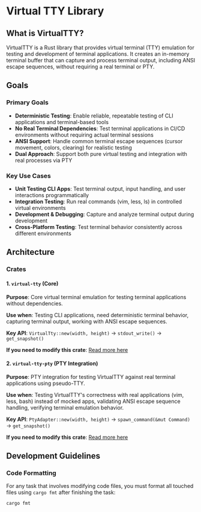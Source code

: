 # Virtual TTY Library

## What is VirtualTTY?

VirtualTTY is a Rust library that provides virtual terminal (TTY) emulation for testing and development of terminal applications. It creates an in-memory terminal buffer that can capture and process terminal output, including ANSI escape sequences, without requiring a real terminal or PTY.

## Goals

### Primary Goals
- **Deterministic Testing**: Enable reliable, repeatable testing of CLI applications and terminal-based tools
- **No Real Terminal Dependencies**: Test terminal applications in CI/CD environments without requiring actual terminal sessions
- **ANSI Support**: Handle common terminal escape sequences (cursor movement, colors, clearing) for realistic testing
- **Dual Approach**: Support both pure virtual testing and integration with real processes via PTY

### Key Use Cases
- **Unit Testing CLI Apps**: Test terminal output, input handling, and user interactions programmatically
- **Integration Testing**: Run real commands (vim, less, ls) in controlled virtual environments
- **Development & Debugging**: Capture and analyze terminal output during development
- **Cross-Platform Testing**: Test terminal behavior consistently across different environments

## Architecture

### Crates

#### 1. `virtual-tty` (Core)
**Purpose**: Core virtual terminal emulation for testing terminal applications without dependencies.

**Use when**: Testing CLI applications, need deterministic terminal behavior, capturing terminal output, working with ANSI escape sequences.

**Key API**: `VirtualTty::new(width, height)` → `stdout_write()` → `get_snapshot()`

**If you need to modify this crate**: [Read more here](crates/virtual-tty/Claude.md)

#### 2. `virtual-tty-pty` (PTY Integration)
**Purpose**: PTY integration for testing VirtualTTY against real terminal applications using pseudo-TTY.

**Use when**: Testing VirtualTTY's correctness with real applications (vim, less, bash) instead of mocked apps, validating ANSI escape sequence handling, verifying terminal emulation behavior.

**Key API**: `PtyAdapter::new(width, height)` → `spawn_command(&mut Command)` → `get_snapshot()`

**If you need to modify this crate**: [Read more here](crates/virtual-tty-pty/Claude.md)

## Development Guidelines

### Code Formatting
For any task that involves modifying code files, you must format all touched files using `cargo fmt` after finishing the task:
```bash
cargo fmt
```